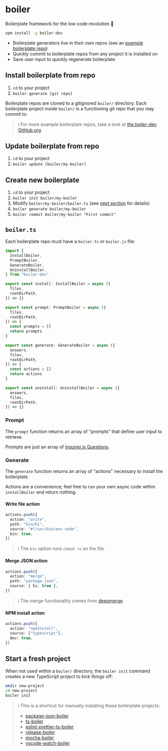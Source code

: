 # boiler

Boilerplate framework for the low code revolution 🥘

```bash
npm install -g boiler-dev
```

- Boilerplate generators live in their own repos (see an [example boilerplate repo](https://github.com/boiler-dev/package-json-boiler))
- Quickly commit to boilerplate repos from any project it is installed on
- Save user input to quickly regenerate boilerplate

## Install boilerplate from repo

1. `cd` to your project
2. `boiler generate [git repo]`

Boilerplate repos are cloned to a gitignored `boiler/` directory. Each boilerplate project inside `boiler/` is a functioning git repo that you may commit to.

> ℹ️ For more example boilerplate repos, take a look at [the boiler-dev GitHub org](https://github.com/boiler-dev).

## Update boilerplate from repo

1. `cd` to your project
2. `boiler update [boiler/my-boiler]`

## Create new boilerplate

1. `cd` to your project
2. `boiler init boiler/my-boiler`
3. Modify `boiler/my-boiler/boiler.ts` (see [next section](#boilerts) for details)
4. `boiler generate boiler/my-boiler`
5. `boiler commit boiler/my-boiler "First commit"`

## `boiler.ts`

Each boilerplate repo must have a `boiler.ts` or `boiler.js` file:

```ts
import {
  InstallBoiler,
  PromptBoiler,
  GenerateBoiler,
  UninstallBoiler,
} from "boiler-dev"

export const install: InstallBoiler = async ({
  files,
  rootDirPath,
}) => {}

export const prompt: PromptBoiler = async ({
  files,
  rootDirPath,
}) => {
  const prompts = []
  return prompts
}

export const generate: GenerateBoiler = async ({
  answers,
  files,
  rootDirPath,
}) => {
  const actions = []
  return actions
}

export const uninstall: UninstallBoiler = async ({
  answers,
  files,
  rootDirPath,
}) => {}
```

### Prompt

The `prompt` function returns an array of "prompts" that define user input to retrieve.

Prompts are just an array of [Inquirer.js Questions](https://github.com/SBoudrias/Inquirer.js/#objects).

### Generate

The `generate` function returns an array of "actions" necessary to install the boilerplate.

Actions are a convenience; feel free to run your own async code within `installBoiler` and return nothing.

#### Write file action

```ts
actions.push({
  action: "write",
  path: "bin/hi",
  source: "#!/usr/bin/env node",
  bin: true,
})
```

> ℹ️ The `bin` option runs `chmod +x` on the file.

#### Merge JSON action

```ts
actions.push({
  action: "merge",
  path: "package.json",
  source: { hi: true },
})
```

> ℹ️ The merge functionality comes from [deepmerge](https://github.com/TehShrike/deepmerge).

#### NPM install action

```ts
actions.push({
  action: "npmInstall",
  source: ["typescript"],
  dev: true,
})
```

## Start a fresh project

When not used within a `boiler/` directory, the `boiler init` command creates a new TypeScript project to kick things off:

```bash
mkdir new-project
cd new-project
boiler init
```

> ℹ️ This is a shortcut for manually installing these boilerplate projects:
>
> - [package-json-boiler](https://github.com/boiler-dev/package-json-boiler)
> - [ts-boiler](https://github.com/boiler-dev/ts-boiler)
> - [eslint-prettier-ts-boiler](https://github.com/boiler-dev/eslint-prettier-ts-boiler)
> - [release-boiler](https://github.com/boiler-dev/release-boiler)
> - [mocha-boiler](https://github.com/boiler-dev/mocha-boiler)
> - [vscode-watch-boiler](https://github.com/boiler-dev/vscode-watch-boiler)
